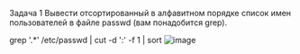 Задача 1
Вывести отсортированный в алфавитном порядке список имен пользователей в файле passwd (вам понадобится grep).

grep '.*' /etc/passwd | cut -d ':' -f 1 | sort
![image](https://github.com/user-attachments/assets/475937e7-9df1-41f9-96c8-0def095bbf3a)
